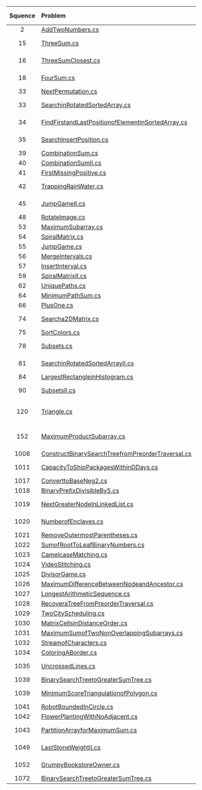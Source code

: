 | Squence | Problem       | Level  | Language  | Tags | Video Tutorial|
|:-------:|:--------------|:------:|:---------:|:----:|:-------------:|
|2|[AddTwoNumbers.cs](https://github.com/dftty/LeetCode/blob/master/Assets/Second/AddTwoNumbers.cs)|Medium|C#|[LinkedList]||
|15|[ThreeSum.cs](https://github.com/dftty/LeetCode/blob/master/Assets/Second/ThreeSum.cs)|Medium|C#|[Array Two Pointers]||
|16|[ThreeSumClosest.cs](https://github.com/dftty/LeetCode/blob/master/Assets/Second/ThreeSumClosest.cs)|Medium|C#|[Array Two Pointers]||
|18|[FourSum.cs](https://github.com/dftty/LeetCode/blob/master/Assets/Second/FourSum.cs)|Medium|C#|[Array Two Pointers]||
|33|[NextPermutation.cs](https://github.com/dftty/LeetCode/blob/master/Assets/Second/NextPermutation.cs)|Medium|C#|[Array]||
|33|[SearchinRotatedSortedArray.cs](https://github.com/dftty/LeetCode/blob/master/Assets/Second/SearchinRotatedSortedArray.cs)|Medium|C#|[Array Binary Search]||
|34|[FindFirstandLastPositionofElementinSortedArray.cs](https://github.com/dftty/LeetCode/blob/master/Assets/Second/FindFirstandLastPositionofElementinSortedArray.cs)|Medium|C#|[Array Binary Search]||
|35|[SearchInsertPosition.cs](https://github.com/dftty/LeetCode/blob/master/Assets/Second/SearchInsertPosition.cs)|Easy|C#|[Binary Search]||
|39|[CombinationSum.cs](https://github.com/dftty/LeetCode/blob/master/Assets/Second/CombinationSum.cs)|Medium|C#|[BackTracking]||
|40|[CombinationSumII.cs](https://github.com/dftty/LeetCode/blob/master/Assets/Second/CombinationSumII.cs)|Medium|C#|[BackTracking]||
|41|[FirstMissingPositive.cs](https://github.com/dftty/LeetCode/blob/master/Assets/Second/FirstMissingPositive.cs)|Hard|C#|[Array]||
|42|[TrappingRainWater.cs](https://github.com/dftty/LeetCode/blob/master/Assets/Second/TrappingRainWater.cs)|Hard|C#|[Array Two Pointer Stack]||
|45|[JumpGameII.cs](https://github.com/dftty/LeetCode/blob/master/Assets/Second/JumpGameII.cs)|Hard|C#|[Array Greddy BFS]||
|48|[RotateImage.cs](https://github.com/dftty/LeetCode/blob/master/Assets/Second/RotateImage.cs)|Medium|C#|[Array]||
|53|[MaximumSubarray.cs](https://github.com/dftty/LeetCode/blob/master/Assets/Second/MaximumSubarray.cs)|Easy|C#|[DP]||
|54|[SpiralMatrix.cs](https://github.com/dftty/LeetCode/blob/master/Assets/Second/SpiralMatrix.cs)|Medium|C#|[Array]||
|55|[JumpGame.cs](https://github.com/dftty/LeetCode/blob/master/Assets/Second/JumpGame.cs)|Hard|C#|[Array Greddy]||
|56|[MergeIntervals.cs](https://github.com/dftty/LeetCode/blob/master/Assets/Second/MergeIntervals.cs)|Medium|C#|[Sort]||
|57|[InsertInterval.cs](https://github.com/dftty/LeetCode/blob/master/Assets/Second/InsertInterval.cs)|Hard|C#|[Array Sort]||
|59|[SpiralMatrixII.cs](https://github.com/dftty/LeetCode/blob/master/Assets/Second/SpiralMatrixII.cs)|Medium|C#|[Array]||
|62|[UniquePaths.cs](https://github.com/dftty/LeetCode/blob/master/Assets/Second/UniquePaths.cs)|Medium|C#|[DP]||
|64|[MinimumPathSum.cs](https://github.com/dftty/LeetCode/blob/master/Assets/Second/MinimumPathSum.cs)|Medium|C#|[DP]||
|66|[PlusOne.cs](https://github.com/dftty/LeetCode/blob/master/Assets/Second/PlusOne.cs)|Easy|C#|[Array]||
|74|[Searcha2DMatrix.cs](https://github.com/dftty/LeetCode/blob/master/Assets/Second/Searcha2DMatrix.cs)|Medium|C#|[Array Binary Search]||
|75|[SortColors.cs](https://github.com/dftty/LeetCode/blob/master/Assets/Second/SortColors.cs)|Medium|C#|[Array]||
|78|[Subsets.cs](https://github.com/dftty/LeetCode/blob/master/Assets/Second/Subsets.cs)|Medium|C#|[Array BackTracking]||
|81|[SearchinRotatedSortedArrayII.cs](https://github.com/dftty/LeetCode/blob/master/Assets/Second/SearchinRotatedSortedArrayII.cs)|Hard|C#|[Array Binary Search]||
|84|[LargestRectangleinHistogram.cs](https://github.com/dftty/LeetCode/blob/master/Assets/Second/LargestRectangleinHistogram.cs)|Hard|C#|[Array Stack]||
|90|[SubsetsII.cs](https://github.com/dftty/LeetCode/blob/master/Assets/Second/SubsetsII.cs)|Medium|C#|[Array Backtacking]||
|120|[Triangle.cs](https://github.com/dftty/LeetCode/blob/master/Assets/Second/Triangle.cs)|Medium|C#|[Array Dynamic Programming]||
|152|[MaximumProductSubarray.cs](https://github.com/dftty/LeetCode/blob/master/Assets/Second/MaximumProductSubarray.cs)|Medium|C#|[Array Dynamic Programming]||
|1008|[ConstructBinarySearchTreefromPreorderTraversal.cs](https://github.com/dftty/LeetCode/blob/master/Assets/Second/ConstructBinarySearchTreefromPreorderTraversal.cs)|Medium|C#|[Tree]||
|1011|[CapacityToShipPackagesWithinDDays.cs](https://github.com/dftty/LeetCode/blob/master/Assets/Second/CapacityToShipPackagesWithinDDays.cs)|Medium|C#|[Array Binary Search]||
|1017|[ConverttoBaseNeg2.cs](https://github.com/dftty/LeetCode/blob/master/Assets/Second/ConverttoBaseNeg2.cs)|Medium|C#|[Math]||
|1018|[BinaryPrefixDivisibleBy5.cs](https://github.com/dftty/LeetCode/blob/master/Assets/Second/BinaryPrefixDivisibleBy5.cs)|Easy|C#|[Array]||
|1019|[NextGreaterNodeInLinkedList.cs](https://github.com/dftty/LeetCode/blob/master/Assets/Second/NextGreaterNodeInLinkedList.cs)|Medium|C#|[LinkedList Stack]||
|1020|[NumberofEnclaves.cs](https://github.com/dftty/LeetCode/blob/master/Assets/Second/NumberofEnclaves.cs)|Medium|C#|[Depth First Search]||
|1021|[RemoveOutermostParentheses.cs](https://github.com/dftty/LeetCode/blob/master/Assets/Second/RemoveOutermostParentheses.cs)|Easy|C#|[Stack]||
|1022|[SumofRootToLeafBinaryNumbers.cs](https://github.com/dftty/LeetCode/blob/master/Assets/Second/SumofRootToLeafBinaryNumbers.cs)|Easy|C#|[Tree]||
|1023|[CamelcaseMatching.cs](https://github.com/dftty/LeetCode/blob/master/Assets/Second/CamelcaseMatching.cs)|Medium|C#|[String]||
|1024|[VideoStitching.cs](https://github.com/dftty/LeetCode/blob/master/Assets/Second/VideoStitching.cs)|Medium|C#|[DP Greddy]||
|1025|[DivisorGame.cs](https://github.com/dftty/LeetCode/blob/master/Assets/Second/DivisorGame.cs)|Easy|C#|[DP]||
|1026|[MaximumDifferenceBetweenNodeandAncestor.cs](https://github.com/dftty/LeetCode/blob/master/Assets/Second/MaximumDifferenceBetweenNodeandAncestor.cs)|Medium|C#|[DFS]||
|1027|[LongestArithmeticSequence.cs](https://github.com/dftty/LeetCode/blob/master/Assets/Second/LongestArithmeticSequence.cs)|Medium|C#|[DP]||
|1028|[RecoveraTreeFromPreorderTraversal.cs](https://github.com/dftty/LeetCode/blob/master/Assets/Second/RecoveraTreeFromPreorderTraversal.cs)|Hard|C#|[Tree Stack]||
|1029|[TwoCityScheduling.cs](https://github.com/dftty/LeetCode/blob/master/Assets/Second/TwoCityScheduling.cs)|Easy|C#|[Greddy]||
|1030|[MatrixCellsinDistanceOrder.cs](https://github.com/dftty/LeetCode/blob/master/Assets/Second/MatrixCellsinDistanceOrder.cs)|Easy|C#|[Sort]||
|1031|[MaximumSumofTwoNonOverlappingSubarrays.cs](https://github.com/dftty/LeetCode/blob/master/Assets/Second/MaximumSumofTwoNonOverlappingSubarrays.cs)|Mediun|C#|[Array]||
|1032|[StreamofCharacters.cs](https://github.com/dftty/LeetCode/blob/master/Assets/Second/StreamofCharacters.cs)|Hard|C#|[Trie]||
|1034|[ColoringABorder.cs](https://github.com/dftty/LeetCode/blob/master/Assets/Second/ColoringABorder.cs)|Medium|C#|[DFS]||
|1035|[UncrossedLines.cs](https://github.com/dftty/LeetCode/blob/master/Assets/Second/UncrossedLines.cs)|Medium|C#|[Dynamic Programming]||
|1039|[BinarySearchTreetoGreaterSumTree.cs](https://github.com/dftty/LeetCode/blob/master/Assets/Second/BinarySearchTreetoGreaterSumTree.cs)|Medium|C#|[Tree]||
|1039|[MinimumScoreTriangulationofPolygon.cs](https://github.com/dftty/LeetCode/blob/master/Assets/Second/MinimumScoreTriangulationofPolygon.cs)|Medium|C#|[Dynamic Programming]||
|1041|[RobotBoundedInCircle.cs](https://github.com/dftty/LeetCode/blob/master/Assets/Second/RobotBoundedInCircle.cs)|Easy|C#|[Math]||
|1042|[FlowerPlantingWithNoAdjacent.cs](https://github.com/dftty/LeetCode/blob/master/Assets/Second/FlowerPlantingWithNoAdjacent.cs)|Easy|C#|[Greddy]||
|1043|[PartitionArrayforMaximumSum.cs](https://github.com/dftty/LeetCode/blob/master/Assets/Second/PartitionArrayforMaximumSum.cs)|Medium|C#|[Dynamic Programming]||
|1049|[LastStoneWeightII.cs](https://github.com/dftty/LeetCode/blob/master/Assets/Second/LastStoneWeightII.cs)|Medium|C#|[Dynamic Programming]||
|1052|[GrumpyBookstoreOwner.cs](https://github.com/dftty/LeetCode/blob/master/Assets/Second/GrumpyBookstoreOwner.cs)|Medium|C#|[Sliding window]||
|1072|[BinarySearchTreetoGreaterSumTree.cs](https://github.com/dftty/LeetCode/blob/master/Assets/Second/BinarySearchTreetoGreaterSumTree.cs)|Medium|C#|[HashTable]||
